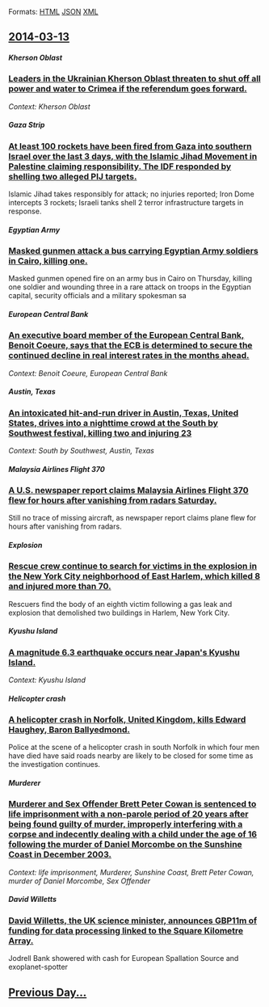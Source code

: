 
Formats: [HTML](2014/03/13/index.html)  [JSON](2014/03/13/index.json)  [XML](2014/03/13/index.xml)  

## [2014-03-13](/news/2014/03/13/index.md)

##### Kherson Oblast
### [Leaders in the Ukrainian Kherson Oblast threaten to shut off all power and water to Crimea if the referendum goes forward. ](/news/2014/03/13/leaders-in-the-ukrainian-kherson-oblast-threaten-to-shut-off-all-power-and-water-to-crimea-if-the-referendum-goes-forward.md)
_Context: Kherson Oblast_

##### Gaza Strip
### [At least 100 rockets have been fired from Gaza into southern Israel over the last 3 days, with the Islamic Jihad Movement in Palestine claiming responsibility. The IDF responded by shelling two alleged PIJ targets. ](/news/2014/03/13/at-least-100-rockets-have-been-fired-from-gaza-into-southern-israel-over-the-last-3-days-with-the-islamic-jihad-movement-in-palestine-claim.md)
Islamic Jihad takes responsibly for attack; no injuries reported; Iron Dome intercepts 3 rockets; Israeli tanks shell 2 terror infrastructure targets in response.

##### Egyptian Army
### [Masked gunmen attack a bus carrying Egyptian Army soldiers in Cairo, killing one. ](/news/2014/03/13/masked-gunmen-attack-a-bus-carrying-egyptian-army-soldiers-in-cairo-killing-one.md)
Masked gunmen opened fire on an army bus in Cairo on Thursday, killing one soldier and wounding three in a rare attack on troops in the Egyptian capital, security officials and a military spokesman sa

##### European Central Bank
### [An executive board member of the European Central Bank, Benoit Coeure, says that the ECB is determined to secure the continued decline in real interest rates in the months ahead. ](/news/2014/03/13/an-executive-board-member-of-the-european-central-bank-benoa-r-t-caura-c-says-that-the-ecb-is-determined-to-secure-the-continued-decline-in.md)
_Context: Benoit Coeure, European Central Bank_

##### Austin, Texas
### [An intoxicated hit-and-run driver in Austin, Texas, United States, drives into a nighttime crowd at the South by Southwest festival, killing two and injuring 23 ](/news/2014/03/13/an-intoxicated-hit-and-run-driver-in-austin-texas-united-states-drives-into-a-nighttime-crowd-at-the-south-by-southwest-festival-killing.md)
_Context: South by Southwest, Austin, Texas_

##### Malaysia Airlines Flight 370
### [A U.S. newspaper report claims Malaysia Airlines Flight 370 flew for hours after vanishing from radars Saturday. ](/news/2014/03/13/a-u-s-newspaper-report-claims-malaysia-airlines-flight-370-flew-for-hours-after-vanishing-from-radars-saturday.md)
Still no trace of missing aircraft, as newspaper report claims plane flew for hours after vanishing from radars.

##### Explosion
### [Rescue crew continue to search for victims in the explosion in the New York City neighborhood of East Harlem, which killed 8 and injured more than 70. ](/news/2014/03/13/rescue-crew-continue-to-search-for-victims-in-the-explosion-in-the-new-york-city-neighborhood-of-east-harlem-which-killed-8-and-injured-mor.md)
Rescuers find the body of an eighth victim following a gas leak and explosion that demolished two buildings in Harlem, New York City.

##### Kyushu Island
### [A magnitude 6.3 earthquake occurs near Japan's Kyushu Island. ](/news/2014/03/13/a-magnitude-6-3-earthquake-occurs-near-japan-s-kyushu-island.md)
_Context: Kyushu Island_

##### Helicopter crash
### [A helicopter crash in Norfolk, United Kingdom, kills Edward Haughey, Baron Ballyedmond. ](/news/2014/03/13/a-helicopter-crash-in-norfolk-united-kingdom-kills-edward-haughey-baron-ballyedmond.md)
Police at the scene of a helicopter crash in south Norfolk in which four men have died have said roads nearby are likely to be closed for some time as the investigation continues.

##### Murderer
### [Murderer and Sex Offender Brett Peter Cowan is sentenced to life imprisonment with a non-parole period of 20 years after being found guilty of murder, improperly interfering with a corpse and indecently dealing with a child under the age of 16 following the murder of Daniel Morcombe on the Sunshine Coast in December 2003. ](/news/2014/03/13/murderer-and-sex-offender-brett-peter-cowan-is-sentenced-to-life-imprisonment-with-a-non-parole-period-of-20-years-after-being-found-guilty.md)
_Context: life imprisonment, Murderer, Sunshine Coast, Brett Peter Cowan, murder of Daniel Morcombe, Sex Offender_

##### David Willetts
### [David Willetts, the UK science minister, announces GBP11m of funding for data processing linked to the Square Kilometre Array. ](/news/2014/03/13/david-willetts-the-uk-science-minister-announces-agbp11m-of-funding-for-data-processing-linked-to-the-square-kilometre-array.md)
Jodrell Bank showered with cash for European Spallation Source and exoplanet-spotter

## [Previous Day...](/news/2014/03/12/index.md)


